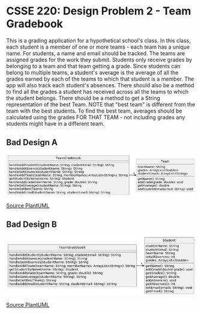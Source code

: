# CSSE 220: Design Problem 2 - Team Gradebook
This is a grading application for a hypothetical school's class. In this class, each student is a member of one or more teams - each team has a unique name.  For students, a name and email should be tracked. The teams are assigned grades for the work they submit.  Students only receive grades by belonging to a team and that team getting a grade. Since students can belong to multiple teams, a student's average is the average of all the grades earned by each of the teams to which that student is a member. The app will also track each student's absences.  There should also be a method to find all the grades a student has received across all the teams to which the student belongs. There should be a method to get a String representation of the best Team. NOTE that "best team" is different from the team with the best students. To find the best team, averages should be calculated using the grades FOR THAT TEAM - not including grades any students might have in a different team.

## Bad Design A
<img src="DP2_A.png" alt="Bad Design A" width="800"/>

[Source PlantUML](http://www.plantuml.com/plantuml/uml/dLF1QiCm33qlNs5wIiUs3mYZj6MZbx5BToizAB78lDhEi9H06Ftt4JTUdU31M2u9qilJUy_ocXWSjqPdT5Bs4nmOGTnh5CHELRvJQI0IRmXcvq1YsJGdSJXyG0S5nyM72UHu55_PpJjOgN4ZvPvRYPPpkhnVmM0XzkoKhU_4M7mse7IeBiD7HB8f2Ms5Sv8aV8SymYc9Jz0F-lF1qbITGLEY6sfKY8rpqByeuiTBUnKHrSYZpMq_m7Cx7-YRqKIVLc9aFTGB8Pksr9Yqrg63-iz9R97OkxisnVZyQF7f_-Typj66_BuOVX_2qBdZqF36fp4_-GnM0J7HaZgFAnLw5mdB48AVnzmrIiR_XvIN0HDJx2CXESRH1APpDhqqzoknk5tudB8rMjaQ_Gq0)

## Bad Design B
<img src="DP2_B.png" alt="Bad Design B" width="800"/>

[Source PlantUML](http://www.plantuml.com/plantuml/uml/dLF1Ji9043tBLsmuWL4_e344Y8QByO8tmc7AJcfbTsjsfYJ4-E_IxIxTcZaOEHGox_7UpBpfaXWyjzPCw5YxJ_1W5V7PuENfwqD03WQ8r1k2tNZGM3RDKUrs7t22WlFYmuYotwkloSqxE6rmfVMMMusEPzH_luB5Gcql7gwwKx7uRA4sgJfFFpAHLKde3lXBHAPla2ET1Buet_K_wqOQTsVHbkYx6XLgvJsSNshYnnvUP48LSXnpVUxeCpSsZ63c6BObM5PTlL2wQKk3ucWdz53zUHDh90xJ3Q2AdsilOVl_oUSxNaWSJxwD28QhIDQ2Ly84ompC5pO66WQJOYzKxJX1OQNZ09_2TXS30qChmeuW9TK7qcjTQAUcrldV0ua4WMf8R9vYpTNJOGkQ4Ggg-Jo4t2U6tPEIfQ3Gq_Aynk_o_K9DRwVNwroYqwqrFm00)

